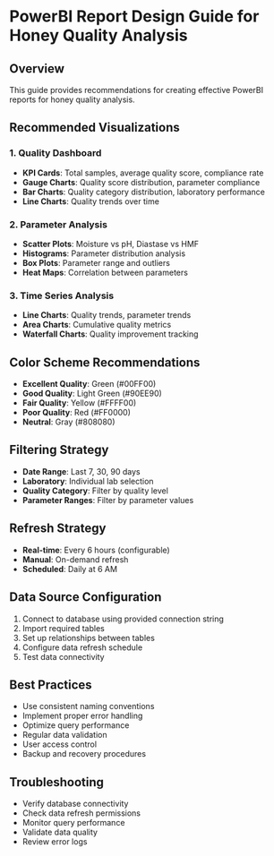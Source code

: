 # PowerBI Report Design Guide for Honey Quality Analysis

## Overview
This guide provides recommendations for creating effective PowerBI reports for honey quality analysis.

## Recommended Visualizations

### 1. Quality Dashboard
- **KPI Cards**: Total samples, average quality score, compliance rate
- **Gauge Charts**: Quality score distribution, parameter compliance
- **Bar Charts**: Quality category distribution, laboratory performance
- **Line Charts**: Quality trends over time

### 2. Parameter Analysis
- **Scatter Plots**: Moisture vs pH, Diastase vs HMF
- **Histograms**: Parameter distribution analysis
- **Box Plots**: Parameter range and outliers
- **Heat Maps**: Correlation between parameters

### 3. Time Series Analysis
- **Line Charts**: Quality trends, parameter trends
- **Area Charts**: Cumulative quality metrics
- **Waterfall Charts**: Quality improvement tracking

## Color Scheme Recommendations
- **Excellent Quality**: Green (#00FF00)
- **Good Quality**: Light Green (#90EE90)
- **Fair Quality**: Yellow (#FFFF00)
- **Poor Quality**: Red (#FF0000)
- **Neutral**: Gray (#808080)

## Filtering Strategy
- **Date Range**: Last 7, 30, 90 days
- **Laboratory**: Individual lab selection
- **Quality Category**: Filter by quality level
- **Parameter Ranges**: Filter by parameter values

## Refresh Strategy
- **Real-time**: Every 6 hours (configurable)
- **Manual**: On-demand refresh
- **Scheduled**: Daily at 6 AM

## Data Source Configuration
1. Connect to database using provided connection string
2. Import required tables
3. Set up relationships between tables
4. Configure data refresh schedule
5. Test data connectivity

## Best Practices
- Use consistent naming conventions
- Implement proper error handling
- Optimize query performance
- Regular data validation
- User access control
- Backup and recovery procedures

## Troubleshooting
- Verify database connectivity
- Check data refresh permissions
- Monitor query performance
- Validate data quality
- Review error logs
